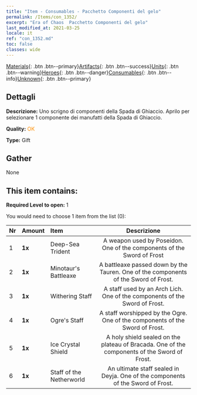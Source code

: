 ```yaml
---
title: "Item - Consumables - Pacchetto Componenti del gelo"
permalink: /Items/con_1352/
excerpt: "Era of Chaos  Pacchetto Componenti del gelo"
last_modified_at: 2021-03-25
locale: it
ref: "con_1352.md"
toc: false
classes: wide
---
```

 [Materials](/it/Items/){: .btn .btn--primary}[Artifacts](/it/Items/Artifacts/){: .btn .btn--success}[Units](/it/Items/Units/){: .btn .btn--warning}[Heroes](/it/Items/Heroes/){: .btn .btn--danger}[Consumables](/it/Items/Consumables/){: .btn .btn--info}[Unknown](/it/Items/Unknown/){: .btn .btn--primary}

## Dettagli
 **Descrizione:** Uno scrigno di componenti della Spada di Ghiaccio. Aprilo per selezionare 1 componente dei manufatti della Spada di Ghiaccio.

 **Quality:** <span style="color: #FF8C00">OK</span>

 **Type:** Gift

## Gather

  None

## This item contains:

 **Required Level to open:** 1

 You would need to choose 1 item from the list (0):

  | Nr | Amount |     Item    | Descrizione |
  |:---|:-------|:------------|:-----------:|
  | 1 |  **1x** | Deep-Sea Trident | A weapon used by Poseidon. One of the components of the Sword of Frost  | 
  | 2 |  **1x** | Minotaur's Battleaxe | A battleaxe passed down by the Tauren. One of the components of the Sword of Frost.  | 
  | 3 |  **1x** | Withering Staff | A staff used by an Arch Lich. One of the components of the Sword of Frost.  | 
  | 4 |  **1x** | Ogre's Staff | A staff worshipped by the Ogre. One of the components of the Sword of Frost.  | 
  | 5 |  **1x** | Ice Crystal Shield | A holy shield sealed on the plateau of Bracada. One of the components of the Sword of Frost.  | 
  | 6 |  **1x** | Staff of the Netherworld | An ultimate staff sealed in Deyja. One of the components of the Sword of Frost.  | 
